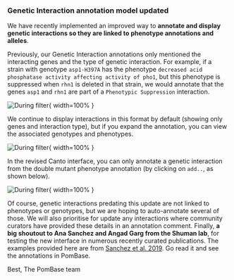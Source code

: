 ### Genetic Interaction annotation model updated
<!-- pombase_flags: frontpage -->
<!-- newsfeed_thumbnail: pombase-logo-32x32px.png -->

We have recently implemented an improved way to **annotate and display genetic interactions so they are linked to phenotype annotations and alleles**.

Previously, our Genetic Interaction annotations only mentioned the interacting genes and the type of genetic interaction. For example, if a strain with genotype `asp1-H397A` has the phenotype `decreased acid phosphatase activity affecting activity of pho1`, but this phenotype is suppressed when `rhn1` is deleted in that strain, we would annotate that the genes `asp1` and `rhn1` are part of a `Phenotypic Suppression` interaction.

![During filter](assets/newsfeed/gi-update-1.png){ width=100% }

We continue to display  interactions in this format by default (showing only genes and interaction type), but if you expand the annotation, you can view the associated genotypes and phenotypes.

![During filter](assets/newsfeed/gi-update-2.png){ width=100% }

In the revised Canto interface, you can only annotate a genetic interaction from the double mutant phenotype annotation (by clicking on `add..`, as shown below).

![During filter](assets/newsfeed/gi-update-3.png){ width=100% }

Of course, genetic interactions predating this update are not linked to phenotypes or genotypes, but we are hoping to auto-annotate several of those. We will also prioritise for update any interactions where community curators have provided these details in an annotation comment.
Finally, **a big shoutout to Ana Sanchez and Angad Garg from the Shuman lab**, for testing the new interface in numerous recently curated publications. The examples provided here are from
 [Sanchez et al. 2019](/reference/PMID:31276588). Go read it and see the annotations in PomBase.

Best,
The PomBase team
